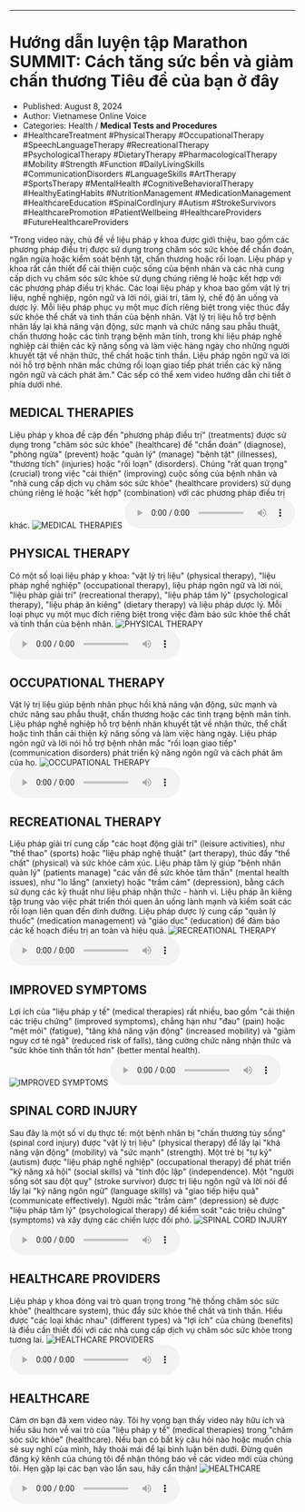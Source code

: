 
---

# Hướng dẫn luyện tập Marathon SUMMIT: Cách tăng sức bền và giảm chấn thương Tiêu đề của bạn ở đây

- Published: August 8, 2024
- Author: Vietnamese Online Voice
- Categories: Health / **Medical Tests and Procedures**
- #HealthcareTreatment #PhysicalTherapy #OccupationalTherapy #SpeechLanguageTherapy #RecreationalTherapy #PsychologicalTherapy #DietaryTherapy #PharmacologicalTherapy #Mobility #Strength #Function #DailyLivingSkills #CommunicationDisorders #LanguageSkills #ArtTherapy #SportsTherapy #MentalHealth #CognitiveBehavioralTherapy #HealthyEatingHabits #NutritionManagement #MedicationManagement #HealthcareEducation #SpinalCordInjury #Autism #StrokeSurvivors #HealthcarePromotion #PatientWellbeing #HealthcareProviders #FutureHealthcareProviders

"Trong video này, chủ đề về liệu pháp y khoa được giới thiệu, bao gồm các phương pháp điều trị được sử dụng trong chăm sóc sức khỏe để chẩn đoán, ngăn ngừa hoặc kiểm soát bệnh tật, chấn thương hoặc rối loạn. Liệu pháp y khoa rất cần thiết để cải thiện cuộc sống của bệnh nhân và các nhà cung cấp dịch vụ chăm sóc sức khỏe sử dụng chúng riêng lẻ hoặc kết hợp với các phương pháp điều trị khác. Các loại liệu pháp y khoa bao gồm vật lý trị liệu, nghề nghiệp, ngôn ngữ và lời nói, giải trí, tâm lý, chế độ ăn uống và dược lý. Mỗi liệu pháp phục vụ một mục đích riêng biệt trong việc thúc đẩy sức khỏe thể chất và tinh thần của bệnh nhân. Vật lý trị liệu hỗ trợ bệnh nhân lấy lại khả năng vận động, sức mạnh và chức năng sau phẫu thuật, chấn thương hoặc các tình trạng bệnh mãn tính, trong khi liệu pháp nghề nghiệp cải thiện các kỹ năng sống và làm việc hàng ngày cho những người khuyết tật về nhận thức, thể chất hoặc tinh thần. Liệu pháp ngôn ngữ và lời nói hỗ trợ bệnh nhân mắc chứng rối loạn giao tiếp phát triển các kỹ năng ngôn ngữ và cách phát âm." Các sếp có thể xem video hướng dẫn chi tiết ở phía dưới nhé.


## MEDICAL THERAPIES

Liệu pháp y khoa đề cập đến "phương pháp điều trị" (treatments) được sử dụng trong "chăm sóc sức khỏe" (healthcare) để "chẩn đoán" (diagnose), "phòng ngừa" (prevent) hoặc "quản lý" (manage) "bệnh tật" (illnesses), "thương tích" (injuries) hoặc "rối loạn" (disorders). Chúng "rất quan trọng" (crucial) trong việc "cải thiện" (improving) cuộc sống của bệnh nhân và "nhà cung cấp dịch vụ chăm sóc sức khỏe" (healthcare providers) sử dụng chúng riêng lẻ hoặc "kết hợp" (combination) với các phương pháp điều trị khác.
![MEDICAL THERAPIES](https://http-archiver-apis-production-80.schnworks.com/storage/images/transitions/2024-08-08/transition-4078378531-Montserrat-Regular-303F9F.jpg)
<audio controls>
    <source src="https://http-archiver-apis-production-80.schnworks.com/storage/storage/audio/file-7279815055.mp3" type="audio/mpeg">
</audio>



## PHYSICAL THERAPY

Có một số loại liệu pháp y khoa: "vật lý trị liệu" (physical therapy), "liệu pháp nghề nghiệp" (occupational therapy), liệu pháp ngôn ngữ và lời nói, "liệu pháp giải trí" (recreational therapy), "liệu pháp tâm lý" (psychological therapy), "liệu pháp ăn kiêng" (dietary therapy) và liệu pháp dược lý. Mỗi loại phục vụ một mục đích riêng biệt trong việc đảm bảo sức khỏe thể chất và tinh thần của bệnh nhân.
![PHYSICAL THERAPY](https://http-archiver-apis-production-80.schnworks.com/storage/images/transitions/2024-08-08/transition--23022716110-Montserrat-Thin-283593.jpg)
<audio controls>
    <source src="https://http-archiver-apis-production-80.schnworks.com/storage/storage/audio/file-6950122678.mp3" type="audio/mpeg">
</audio>



## OCCUPATIONAL THERAPY

Vật lý trị liệu giúp bệnh nhân phục hồi khả năng vận động, sức mạnh và chức năng sau phẫu thuật, chấn thương hoặc các tình trạng bệnh mãn tính. Liệu pháp nghề nghiệp hỗ trợ bệnh nhân khuyết tật về nhận thức, thể chất hoặc tinh thần cải thiện kỹ năng sống và làm việc hàng ngày. Liệu pháp ngôn ngữ và lời nói hỗ trợ bệnh nhân mắc "rối loạn giao tiếp" (communication disorders) phát triển kỹ năng ngôn ngữ và cách phát âm của họ.
![OCCUPATIONAL THERAPY](https://http-archiver-apis-production-80.schnworks.com/storage/images/transitions/2024-08-08/transition-4681582233-Montserrat-Regular-303F9F.jpg)
<audio controls>
    <source src="https://http-archiver-apis-production-80.schnworks.com/storage/storage/audio/file-13711422667.mp3" type="audio/mpeg">
</audio>



## RECREATIONAL THERAPY

Liệu pháp giải trí cung cấp "các hoạt động giải trí" (leisure activities), như "thể thao" (sports) hoặc "liệu pháp nghệ thuật" (art therapy), thúc đẩy "thể chất" (physical) và sức khỏe cảm xúc. Liệu pháp tâm lý giúp "bệnh nhân quản lý" (patients manage) "các vấn đề sức khỏe tâm thần" (mental health issues), như "lo lắng" (anxiety) hoặc "trầm cảm" (depression), bằng cách sử dụng các kỹ thuật như liệu pháp nhận thức - hành vi. Liệu pháp ăn kiêng tập trung vào việc phát triển thói quen ăn uống lành mạnh và kiểm soát các rối loạn liên quan đến dinh dưỡng. Liệu pháp dược lý cung cấp "quản lý thuốc" (medication management) và "giáo dục" (education) để đảm bảo các kế hoạch điều trị an toàn và hiệu quả.
![RECREATIONAL THERAPY](https://http-archiver-apis-production-80.schnworks.com/storage/images/transitions/2024-08-08/transition--63908522213-Montserrat-Bold-7B1FA2.jpg)
<audio controls>
    <source src="https://http-archiver-apis-production-80.schnworks.com/storage/storage/audio/file-41652873963.mp3" type="audio/mpeg">
</audio>



## IMPROVED SYMPTOMS

Lợi ích của "liệu pháp y tế" (medical therapies) rất nhiều, bao gồm "cải thiện các triệu chứng" (improved symptoms), chẳng hạn như "đau" (pain) hoặc "mệt mỏi" (fatigue), "tăng khả năng vận động" (increased mobility) và "giảm nguy cơ té ngã" (reduced risk of falls), tăng cường chức năng nhận thức và "sức khỏe tinh thần tốt hơn" (better mental health).
![IMPROVED SYMPTOMS](https://http-archiver-apis-production-80.schnworks.com/storage/images/transitions/2024-08-08/transition-10403617533-Montserrat-Regular-880E4F.jpg)
<audio controls>
    <source src="https://http-archiver-apis-production-80.schnworks.com/storage/storage/audio/file-13797267387.mp3" type="audio/mpeg">
</audio>



## SPINAL CORD INJURY

Sau đây là một số ví dụ thực tế: một bệnh nhân bị "chấn thương tủy sống" (spinal cord injury) được "vật lý trị liệu" (physical therapy) để lấy lại "khả năng vận động" (mobility) và "sức mạnh" (strength). Một trẻ bị "tự kỷ" (autism) được "liệu pháp nghề nghiệp" (occupational therapy) để phát triển "kỹ năng xã hội" (social skills) và "tính độc lập" (independence). Một "người sống sót sau đột quỵ" (stroke survivor) được trị liệu ngôn ngữ và lời nói để lấy lại "kỹ năng ngôn ngữ" (language skills) và "giao tiếp hiệu quả" (communicate effectively). Người mắc "trầm cảm" (depression) sẽ được "liệu pháp tâm lý" (psychological therapy) để kiểm soát "các triệu chứng" (symptoms) và xây dựng các chiến lược đối phó.
![SPINAL CORD INJURY](https://http-archiver-apis-production-80.schnworks.com/storage/images/transitions/2024-08-08/transition-22729351500-Montserrat-Thin-4A148C.jpg)
<audio controls>
    <source src="https://http-archiver-apis-production-80.schnworks.com/storage/storage/audio/file-11755857574.mp3" type="audio/mpeg">
</audio>



## HEALTHCARE PROVIDERS

Liệu pháp y khoa đóng vai trò quan trọng trong "hệ thống chăm sóc sức khỏe" (healthcare system), thúc đẩy sức khỏe thể chất và tinh thần. Hiểu được "các loại khác nhau" (different types) và "lợi ích" của chúng (benefits) là điều cần thiết đối với các nhà cung cấp dịch vụ chăm sóc sức khỏe trong tương lai.
![HEALTHCARE PROVIDERS](https://http-archiver-apis-production-80.schnworks.com/storage/images/transitions/2024-08-08/transition--9472191988-Montserrat-Medium-7B1FA2.jpg)
<audio controls>
    <source src="https://http-archiver-apis-production-80.schnworks.com/storage/storage/audio/file-18506437337.mp3" type="audio/mpeg">
</audio>



## HEALTHCARE

Cảm ơn bạn đã xem video này. Tôi hy vọng bạn thấy video này hữu ích và hiểu sâu hơn về vai trò của "liệu pháp y tế" (medical therapies) trong "chăm sóc sức khỏe" (healthcare). Nếu bạn có bất kỳ câu hỏi nào hoặc muốn chia sẻ suy nghĩ của mình, hãy thoải mái để lại bình luận bên dưới. Đừng quên đăng ký kênh của chúng tôi để nhận thông báo về các video mới của chúng tôi. Hẹn gặp lại các bạn vào lần sau, hãy cẩn thận!
![HEALTHCARE](https://http-archiver-apis-production-80.schnworks.com/storage/images/transitions/2024-08-08/transition-37653704656-Montserrat-Black-7B1FA2.jpg)
<audio controls>
    <source src="https://http-archiver-apis-production-80.schnworks.com/storage/storage/audio/file-13416943922.mp3" type="audio/mpeg">
</audio>

